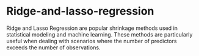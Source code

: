 # Ridge-and-lasso-regression
Ridge and Lasso Regression are popular shrinkage methods used in statistical modeling and machine learning. These methods are particularly useful when dealing with scenarios where the number of predictors exceeds the number of observations.
